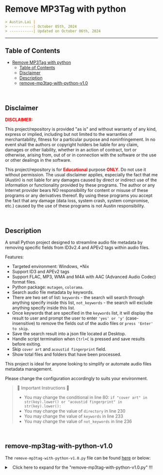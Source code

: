 
# Remove MP3Tag with python

```markdown
> Austin.Lai |
> -----------| October 05th, 2024
> -----------| Updated on October 06th, 2024
```

---

## Table of Contents

<!-- TOC -->

- [Remove MP3Tag with python](#remove-mp3tag-with-python)
    - [Table of Contents](#table-of-contents)
    - [Disclaimer](#disclaimer)
    - [Description](#description)
    - [remove-mp3tag-with-python-v1.0](#remove-mp3tag-with-python-v10)

<!-- /TOC -->

<br>

## Disclaimer

<span style="color: red; font-weight: bold;">DISCLAIMER:</span>

This project/repository is provided "as is" and without warranty of any kind, express or implied, including but not limited to the warranties of merchantability, fitness for a particular purpose and noninfringement. In no event shall the authors or copyright holders be liable for any claim, damages or other liability, whether in an action of contract, tort or otherwise, arising from, out of or in connection with the software or the use or other dealings in the software.

This project/repository is for <span style="color: red; font-weight: bold;">Educational</span> purpose <span style="color: red; font-weight: bold;">ONLY</span>. Do not use it without permission. The usual disclaimer applies, especially the fact that me (Austin) is not liable for any damages caused by direct or indirect use of the information or functionality provided by these programs. The author or any Internet provider bears NO responsibility for content or misuse of these programs or any derivatives thereof. By using these programs you accept the fact that any damage (data loss, system crash, system compromise, etc.) caused by the use of these programs is not Austin responsibility.

<br>

## Description

<!-- Description -->

A small Python project designed to streamline audio file metadata by removing specific fields from ID3v2.4 and APEv2 tags within audio files.

Features:

- Targeted environment: Windows, *Nix
- Support ID3 and APEv2 tags
- Support FLAC, MP3, WMA and M4A with AAC (Advanced Audio Codec) format files.
- Python package: `mutagen`, `colorama`.
- Search audio file metadata by keywords.
- There are two set of list: `keywords` - the search will search through anything specify inside this list, `not_keywords` - the search will exclude anything specify inside this list.
- Once keywords that are specified in the `keywords` list, it will display the result to user and prompt the user to enter `'yes' or 'y'` (case-insensitive) to remove the fields out of the audio files or `press 'Enter' to skip`.
- Save the search result into a json file located at Desktop.
- Handle script termination when `Ctrl+C` is pressed and save results before exiting.
- Skip `cover art` and `acoustid fingerprint` field.
- Show total files and folders that have been processed.

This project is ideal for anyone looking to simplify or automate audio files metadata management.

Please change the configuration accordingly to suits your environment.

> 🚨 Important Instructions 🚨
> - You may change the conditional in line 80: `if "cover art" in str(key).lower() or "acoustid fingerprint" in str(key).lower():`
> - You may change the value of `directory` in line 230
> - You may change the value of `keywords` in line 233
> - You may change the value of `not_keywords` in line 236

<!-- /Description -->

<br>

## remove-mp3tag-with-python-v1.0

The `remove-mp3tag-with-python-v1.0.py` file can be found [here](remove-mp3tag-with-python-v1.0.py) or below:

<details>

<summary><span style="padding-left:10px;">Click here to expand for the "remove-mp3tag-with-python-v1.0.py" !!!</span></summary>

```python
import os
import signal  # Import signal to handle Ctrl+C interruptions
import json  # Import json to save results in JSON format
from mutagen.id3 import ID3, ID3NoHeaderError, TXXX, COMM  # Import necessary classes for ID3 tags
from mutagen.apev2 import APEv2, APENoHeaderError  # Import necessary classes for APEv2 tags
from mutagen.mp3 import MP3  # Import class for MP3 files
from mutagen.mp4 import MP4  # Import class for MP4 files
from colorama import init, Fore, Back  # Import colorama for colored terminal output

# Initialize colorama to automatically reset colors after each print
init(autoreset=True)

# Add this global variable at the top of your script
all_results = []  # Global variable to store results

# Function to handle script termination when Ctrl+C is pressed and save results before exiting
def signal_handler(sig, frame):
    print(f"\n")  # Print a new line for better readability
    print(f"{Back.RED}{Fore.WHITE}Script terminated by user (Ctrl+C).")  # Notify the user of termination
    # Save results if any exist
    if all_results:
        save_results("", all_results)  # Save the results before exiting
    exit(0)  # Exit the script

# Register the signal handler for Ctrl+C interruptions
signal.signal(signal.SIGINT, signal_handler)

# Function to read ID3 tags from MP3 files
def read_id3_tags(file_path):
    try:
        audio = MP3(file_path)  # Create an MP3 object for the specified file
        tags = audio.tags  # Retrieve the tags from the audio file
        if tags is None:
            raise ID3NoHeaderError  # Raise an error if no tags are found
        print(f"{Back.BLACK}{Fore.WHITE}Successfully read ID3 tags from {file_path}")  # Notify success
        return tags  # Return the tags
    except ID3NoHeaderError:
        print(f"{Back.BLACK}{Fore.WHITE}No ID3 tags found in {file_path}")  # Notify no tags found
        return None  # Return None if no tags found
    except Exception as e:
        print(f"{Back.RED}{Fore.WHITE}Error reading ID3 tags from {file_path}: {e}")  # Notify any other errors
        return None  # Return None on error

# Function to read APE tags from audio files
def read_ape_tags(file_path):
    try:
        tags = APEv2(file_path)  # Create an APEv2 object for the specified file
        print(f"{Back.BLACK}{Fore.WHITE}Successfully read APE tags from {file_path}")  # Notify success
        return tags  # Return the tags
    except APENoHeaderError:
        print(f"{Back.BLACK}{Fore.WHITE}No APE tags found in {file_path}")  # Notify no tags found
        return None  # Return None if no tags found
    except Exception as e:
        print(f"{Back.RED}{Fore.WHITE}Error reading APE tags from {file_path}: {e}")  # Notify any other errors
        return None  # Return None on error

# Function to read MP4 tags from .m4a files
def read_mp4_tags(file_path):
    try:
        audio = MP4(file_path)  # Create an MP4 object for the specified file
        tags = audio.tags  # Retrieve the tags from the audio file
        if tags is None:
            print(f"{Back.BLACK}{Fore.WHITE}No MP4 tags found in {file_path}")  # Notify no tags found
            return None  # Return None if no tags found
        print(f"{Back.BLACK}{Fore.WHITE}Successfully read MP4 tags from {file_path}")  # Notify success
        return tags  # Return the tags
    except Exception as e:
        print(f"{Back.RED}{Fore.WHITE}Error reading MP4 tags from {file_path}: {e}")  # Notify any other errors
        return None  # Return None on error

# Function to search for keywords in the provided tags
def search_keywords(tags, keywords, not_keywords):
    results = []  # Initialize a list to store found results
    for key, value in tags.items():  # Iterate through each tag

        # Debug key
        # print(f"Key: {key}, Type: {type(key)}")
        
        # Skip "cover art" and "acoustid fingerprint" field
        if "cover art" in str(key).lower() or "acoustid fingerprint" in str(key).lower() or "covr" in str(key).lower():
            continue  # Skip the iteration if the key contains "cover art" and "acoustid fingerprint"
        
        # Check for extended fields like TXXX and COMM
        elif isinstance(value, (TXXX, COMM)) or isinstance(tags, APEv2):
            for keyword in keywords:  # Iterate through each keyword
                # Check if keyword is present and not in not_keywords
                if keyword.lower() in str(value).lower() and not any(nk.lower() in str(value).lower() for nk in not_keywords):
                    results.append((key, value))  # Append the found key and value to results
                    print(f"{Back.BLACK}{Fore.GREEN}Keyword '{keyword}' found in field '{key}' with value '{value}' (excluding not_keywords)")
        elif isinstance(value, (list, str)): # Check for extended fields like TXXX and COMM in MP4

            value_str = str(value[0]).encode('utf-8', errors='replace').decode('utf-8') if isinstance(value, list) else str(value).encode('utf-8', errors='replace').decode('utf-8')
            
            for keyword in keywords:
                if keyword.lower() in value_str.lower() and not any(nk.lower() in value_str.lower() for nk in not_keywords):
                    results.append((key, value))
                    print(f"{Back.BLACK}{Fore.GREEN}Keyword '{keyword}' found in field '{key}' with value '{value}' (excluding not_keywords)")

    # Handle extended fields for MP4
    if isinstance(tags, MP4):
        for key, value in tags.items():  # Iterate through each tag in MP4
            value_str = str(value)  # Convert value to string
            for keyword in keywords:  # Iterate through each keyword
                # Check if keyword is present and not in not_keywords
                if keyword.lower() in value_str.lower() and not any(nk.lower() in value_str.lower() for nk in not_keywords):
                    results.append((key, value))  # Append the found key and value to results
                    print(f"{Back.BLACK}{Fore.GREEN}Keyword '{keyword}' found in extended field '{key}' with value '{value}' (excluding not_keywords)")

    return results  # Return the list of results found

# Function to save results to a JSON file with versioning
def save_results(file_path, results):
    desktop = os.path.join(os.path.expanduser("~"), "Desktop")  # Get the user's desktop path, this will work on both Windows and Unix-based systems
    
    # Create a versioned filename
    base_filename = 'id3_search_results'  # Base filename for the results
    version = 1  # Start versioning from 1
    result_file = os.path.join(desktop, f"{base_filename}_v{version}.json")  # Create the initial filename

    # Increment version number if the file already exists
    while os.path.exists(result_file):
        version += 1  # Increment version number
        result_file = os.path.join(desktop, f"{base_filename}_v{version}.json")  # Update the filename
    
    # Only create the file if there are results
    if results:
        # Prepare results for JSON serialization
        json_results = []
        for file_path, res in results:  # Iterate through each result
            entry = {"file": file_path, "tags": []}  # Create a dictionary for the current file
            for key, value in res:  # Iterate through each result in the current file
                entry["tags"].append({key: str(value)})  # Append the key-value pair to the tags list
            json_results.append(entry)  # Append the entry to json_results

        with open(result_file, 'w', encoding='utf-8', errors='replace') as f:  # Open the file for writing with UTF-8 encoding
            json.dump(json_results, f, ensure_ascii=False, indent=4)  # Save as JSON
        print(f"\n")
        print(f"{Back.BLACK}{Fore.WHITE}Results saved to {result_file}")  # Notify where results are saved
        print(f"\n")

# Function to remove specified tags from an audio file
def remove_tags(file_path, fields, tag_type):
    try:
        tags = tag_type(file_path)  # Create a tags object for the specified file type
        for field in fields:  # Iterate through each field to remove
            if field in tags:  # Check if the field exists in tags
                del tags[field]  # Delete the field from tags
        tags.save(file_path)  # Save the updated tags back to the file
        print(f"{Back.BLACK}{Fore.LIGHTRED_EX}Tags removed from {file_path}")  # Notify that tags were removed
    except Exception as e:
        print(f"{Back.RED}{Fore.WHITE}Error removing tags from {file_path}: {e}")  # Notify any errors during removal

# Main function to process all audio files in the specified directory
def process_directory(directory, keywords, not_keywords):
    global all_results  # Use the global variable
    folder_count = 0  # Initialize folder count
    file_count = 0  # Initialize file count
    all_results = []  # List to store results for all processed files

    for root, _, files in os.walk(directory):  # Walk through the directory
        folder_count += 1  # Increment folder count
        for file in files:  # Iterate through each file
            file_path = os.path.join(root, file)  # Construct the full file path
            if file.endswith(('.mp3', '.m4a', '.flac', '.wma')):  # Check for specific audio file formats
                file_count += 1  # Increment file count
                print(f"\n")
                print(f"{Back.BLACK}{Fore.WHITE}Processing file: {file_path}")  # Notify which file is being processed

                # Initialize all_tags variable to store tags
                all_tags = None
                results = []  # List to store results for the current file

                # Try to read ID3 tags for MP3 files
                if file.endswith('.mp3'):
                    id3_tags = read_id3_tags(file_path)  # Read ID3 tags
                    ape_tags = read_ape_tags(file_path)  # Read APE tags
                    all_tags = id3_tags or ape_tags  # Combine tags if available
                    
                    if id3_tags and ape_tags:  # Check if both tag types are present
                        print(f"{Back.BLACK}{Fore.WHITE}MP3 file contains both ID3 and APEv2 tags")  # Notify presence of both tags
                        all_tags = {**id3_tags, **ape_tags}  # Merge the tags into a single dictionary
                    elif not all_tags:  # Check if no tags were found
                        print(f"{Back.BLACK}{Fore.WHITE}No ID3 or APE tags found in {file_path}")  # Notify no tags found
                
                # For .m4a files, read MP4 tags
                elif file.endswith('.m4a'):
                    all_tags = read_mp4_tags(file_path)  # Read MP4 tags

                # For other formats, read APEv2 tags
                else:
                    all_tags = read_ape_tags(file_path)  # Read APE tags

                if all_tags:  # If any tags were found
                    results = search_keywords(all_tags, keywords, not_keywords)  # Search for keywords in tags

                    # Store results even if the user interrupts
                    if results:  # If any results were found
                        all_results.append((file_path, results))  # Append results to all_results
                        print(f"{Back.BLACK}{Fore.GREEN}Keywords found in {file_path}:")  # Notify which keywords were found
                        for key, value in results:  # Iterate through each result
                            print(f"{Back.BLACK}{Fore.GREEN}{key}: {value}")  # Print the found key-value pair
                        
                        try:
                            user_input = input("\nIs the detection correct? Please enter 'yes' or 'y' to confirm (or press 'Enter' to skip): ")  # Ask for user confirmation
                            if user_input.lower() in ['yes', 'y']:  # Check if user confirmed
                                remove_tags(file_path, [key for key, _ in results], MP4 if file.endswith('.m4a') else MP3)  # Remove the confirmed tags
                            else:
                                print(f"{Back.BLACK}{Fore.LIGHTRED_EX}Skipping removal of tags.")  # Notify skipping removal

                        except KeyboardInterrupt:  # Catch the Ctrl+C exception
                            print(f"\n{Back.RED}{Fore.WHITE}Script terminated by user (Ctrl+C). Saving results...")  # Notify user of termination
                            save_results("", all_results)  # Save the results before exiting
                            exit(0)  # Exit the script

                else:
                    print(f"{Back.BLACK}{Fore.WHITE}No keywords found in {file_path}")  # Notify no keywords found in file
                
                # Periodically save results after every 10 files
                if len(all_results) % 100 == 0:
                    save_results("", all_results)

    print(f"\n")
    print(f"{Back.BLACK}{Fore.WHITE}Total folders processed: {folder_count}")  # Print total folders processed
    print(f"{Back.BLACK}{Fore.WHITE}Total files processed: {file_count}")  # Print total files processed

    # Save results to a file only after processing all files
    save_results("", all_results)  # Call the function to save results

# Define the directory and keywords for processing
directory = "C:\\Users\\Users\\Desktop\\"  # Specify the directory to process

# Define the list of keywords to search for
keywords = ["https://www."]  # List of keywords

# Define the list of keywords to exclude from search results
not_keywords = ["deezer", "open.spotify", "lame", "discogs", "GENIE", "pmedia_music", "music.apple", "bandcamp", "beatsource", "YOUNG-LUV.COM", "amazon", "beatport", "junodownload"]  # List of excluded keywords

# Process the directory for audio files
process_directory(directory, keywords, not_keywords)  # Call the main function to process the directory

```

</details>


